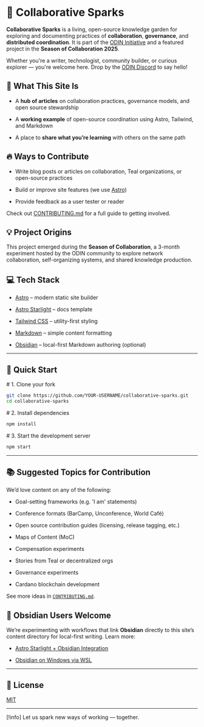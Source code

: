 # **🌟 Collaborative Sparks**

**Collaborative Sparks** is a living, open-source knowledge garden for exploring and documenting practices of **collaboration**, **governance**, and **distributed coordination**. It is part of the [ODIN Initiative](https://odin.eco/) and a featured project in the **Season of Collaboration 2025**.

Whether you're a writer, technologist, community builder, or curious explorer — you're welcome here.  Drop by the [ODIN Discord](https://discord.gg/8qXvqH9vG4) to say hello!



## **🧭 What This Site Is**

* A **hub of articles** on collaboration practices, governance models, and open source stewardship

* A **working example** of open-source coordination using Astro, Tailwind, and Markdown

* A place to **share what you’re learning** with others on the same path



## **🔥 Ways to Contribute**

* Write blog posts or articles on collaboration, Teal organizations, or open-source practices

* Build or improve site features (we use [Astro](https://astro.build/))

* Provide feedback as a user tester or reader

Check out [CONTRIBUTING.md](CONTRIBUTING.md) for a full guide to getting involved.



## **💡 Project Origins**

This project emerged during the **Season of Collaboration**, a 3-month experiment hosted by the ODIN community to explore network collaboration, self-organizing systems, and shared knowledge production.



## **💻 Tech Stack**

* [Astro](https://astro.build/) – modern static site builder

* [Astro Starlight](https://starlight.astro.build/) – docs template

* [Tailwind CSS](https://tailwindcss.com/) – utility-first styling

* [Markdown](https://starlight.astro.build/guides/authoring-content/) – simple content formatting

* [Obsidian](https://obsidian.md/) – local-first Markdown authoring (optional)

---

## **🚀 Quick Start**

\# 1\. Clone your fork  
```bash
git clone https://github.com/YOUR-USERNAME/collaborative-sparks.git  
cd collaborative-sparks
```

\# 2\. Install dependencies 
```bash 
npm install
```
\# 3\. Start the development server 
```bash 
npm start
```

---

## **📚 Suggested Topics for Contribution**

We’d love content on any of the following:

* Goal-setting frameworks (e.g. 'I am' statements)

* Conference formats (BarCamp, Unconference, World Café)

* Open source contribution guides (licensing, release tagging, etc.)

* Maps of Content (MoC)

* Compensation experiments

* Stories from Teal or decentralized orgs

* Governance experiments

* Cardano blockchain development

See more ideas in [`CONTRIBUTING.md`](CONTRIBUTING.md).



## **🧠 Obsidian Users Welcome**

We’re experimenting with workflows that link **Obsidian** directly to this site’s content directory for local-first writing. Learn more:

* [Astro Starlight \+ Obsidian Integration](https://starlight-obsidian.vercel.app/)

* [Obsidian on Windows via WSL](https://matthew-field.ca/2024/08/09/installing-obsidian-on-wsl-with-a-windows-gui-easy-setup/)

---

## **🤝 License**

[MIT](https://chatgpt.com/c/LICENSE)

---
[!info]
Let us spark new ways of working — together.